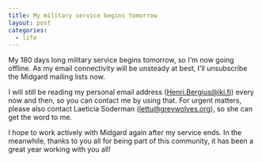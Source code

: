 ```yaml
---
title: My military service begins tomorrow
layout: post
categories:
  - life
---
```

My 180 days long military service begins tomorrow, so I'm now going offline. As my email connectivity will be unsteady at best, I'll unsubscribe the Midgard mailing lists now.

I will still be reading my personal email address (Henri.Bergius@iki.fi) every now and then, so you can contact me by using that. For urgent matters, please also contact Laeticia Soderman (lettu@greywolves.org), so she can get the word to me.

I hope to work actively with Midgard again after my service ends. In the meanwhile, thanks to you all for being part of this community, it has been a great year working with you all! 
